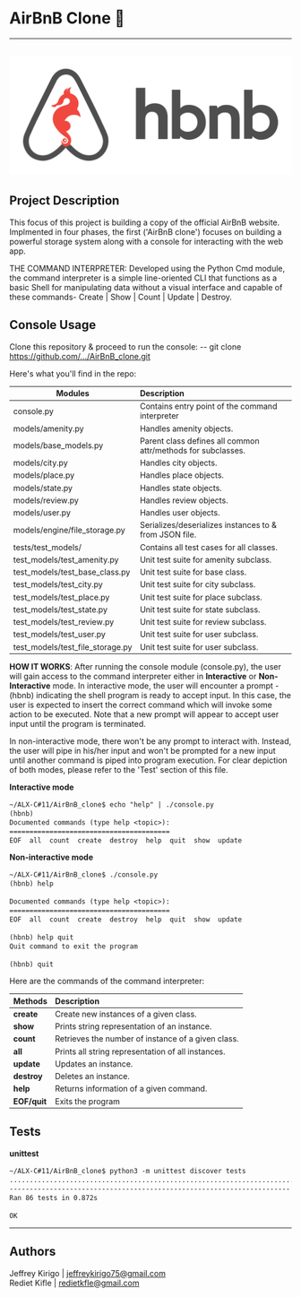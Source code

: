 # AirBnB Clone :house_with_garden:
---
![AirBnB Logo](/assets/AirBnB_logo.png "AirBnB Logo")
---
## Project Description
This focus of this project is building a copy of the official AirBnB website.
Implmented in four phases, the first ('AirBnB clone') focuses on building a powerful 
storage system along with a console for interacting with the web app. 

THE COMMAND INTERPRETER:
Developed using the Python Cmd module, the command interpreter is a simple line-oriented
CLI that functions as a basic Shell for manipulating data without a visual interface and 
capable of these commands- Create | Show | Count | Update | Destroy.

## Console Usage
Clone this repository & proceed to run the console:
-- git clone https://github.com/.../AirBnB_clone.git

Here's what you'll find in the repo:

|           Modules                 |                       Description                            |
|-----------------------------------|:-------------------------------------------------------------|
| console.py                        | Contains entry point of the command interpreter              |
| models/amenity.py                 | Handles amenity objects.                                     |
| models/base_models.py             | Parent class defines all common attr/methods for subclasses. |
| models/city.py                    | Handles city objects.                                        |
| models/place.py                   | Handles place objects.                                       |
| models/state.py                   | Handles state objects.                                       |
| models/review.py                  | Handles review objects.                                      |
| models/user.py                    | Handles user objects.                                        |
| models/engine/file_storage.py     | Serializes/deserializes instances to & from JSON file.       |
| tests/test_models/                | Contains all test cases for all classes.                     |
| test_models/test_amenity.py       | Unit test suite for amenity subclass.                        |
| test_models/test_base_class.py    | Unit test suite for base class.                              |
| test_models/test_city.py          | Unit test suite for city subclass.                           |
| test_models/test_place.py         | Unit test suite for place subclass.                          |
| test_models/test_state.py         | Unit test suite for state subclass.                          |
| test_models/test_review.py        | Unit test suite for review subclass.                         |
| test_models/test_user.py          | Unit test suite for user subclass.                           |
| test_models/test_file_storage.py  | Unit test suite for user subclass.                           |


**HOW IT WORKS**: 
After running the console module (console.py), the user will gain access to the command interpreter
either in **Interactive** or **Non-Interactive** mode. In interactive mode, the user will encounter a prompt - (hbnb)
indicating the shell program is ready to accept input. In this case, the user is expected to insert the correct
command which will invoke some action to be executed. Note that a new prompt will appear to accept user input until
the program is terminated. 

In non-interactive mode, there won't be any prompt to interact with. Instead, the user will
pipe in his/her input and won't be prompted for a new input until another command is piped into program execution.
For clear depiction of both modes, please refer to the 'Test' section of this file.  

**Interactive mode**
```
~/ALX-C#11/AirBnB_clone$ echo "help" | ./console.py
(hbnb) 
Documented commands (type help <topic>):
========================================
EOF  all  count  create  destroy  help  quit  show  update

```
**Non-interactive mode**
```
~/ALX-C#11/AirBnB_clone$ ./console.py 
(hbnb) help

Documented commands (type help <topic>):
========================================
EOF  all  count  create  destroy  help  quit  show  update

(hbnb) help quit
Quit command to exit the program

(hbnb) quit

```
Here are the commands of the command interpreter:

|  **Methods** |          **Description**                            |
|--------------|:----------------------------------------------------|
| **create**   | Create new instances of a given class.              |
| **show**     | Prints string representation of an instance.        |
| **count**    | Retrieves the number of instance of a given class.  |
| **all**      | Prints all string representation of all instances.  | 
| **update**   | Updates an instance.                                |    
| **destroy**  | Deletes an instance.                                |
| **help**     | Returns information of a given command.             |
| **EOF/quit** | Exits the program                                   |

## Tests
**unittest**
```
~/ALX-C#11/AirBnB_clone$ python3 -m unittest discover tests
......................................................................................
----------------------------------------------------------------------
Ran 86 tests in 0.872s

OK
```
---
## Authors
Jeffrey Kirigo | jeffreykirigo75@gmail.com <br>
Rediet Kifle | redietkfle@gmail.com
